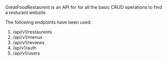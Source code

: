 GreatFoodRestaurent is an API for for all the basic CRUD operations to find a resturant website.

The following endpoints have been used: 
 1. /api/v1/restaurents
 2. /api/v1/menus
 3. /api/v1/reviews
 4. /ap/v1/auth
 5. /api/v1/users
